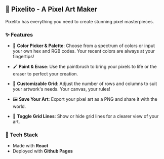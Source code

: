 ## 🎨 **Pixelito - A Pixel Art Maker**

Pixelito has everything you need to create stunning pixel masterpieces.

### ✨ **Features**

* 🎨 **Color Picker & Palette**: Choose from a spectrum of colors or input your own hex and RGB codes. Your recent colors are always at your fingertips!

* 🖌️ **Paint & Erase**: Use the paintbrush to bring your pixels to life or the eraser to perfect your creation.
  
* 📏 **Customizable Grid**: Adjust the number of rows and columns to suit your artwork's needs. Your canvas, your rules!
  
* 🖼️ **Save Your Art**: Export your pixel art as a PNG and share it with the world.
  
* 🔲 **Toggle Grid Lines**: Show or hide grid lines for a clearer view of your art.

### 🚀 Tech Stack

* Made with **React**
* Deployed with **Github Pages**

